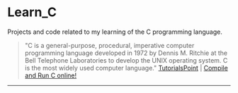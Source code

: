 # Learn_C

Projects and code related to my learning of the C programming language.

> "C is a general-purpose, procedural, imperative computer programming language developed in 1972 by Dennis M. Ritchie at the Bell Telephone Laboratories to develop the UNIX operating system. C is the most widely used computer language." [TutorialsPoint](https://www.tutorialspoint.com/cprogramming/) | [Compile and Run C online!](https://www.tutorialspoint.com/compile_c_online.php)

----
